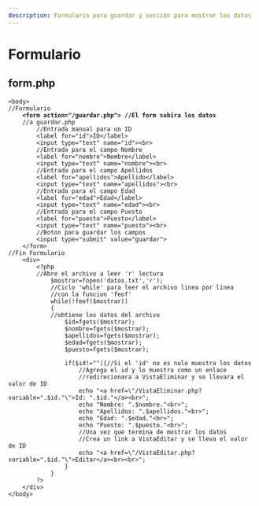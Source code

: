 ```yaml
---
description: Formulario para guardar y sección para mostrar los datos
---
```


# Formulario

## form.php

<pre class="language-php"><code class="lang-php">&#x3C;body>
//Formulario
<strong>    &#x3C;form action="/guardar.php"> //El form subira los datos 
</strong>    //a guardar.php
        //Entrada manual para un ID
        &#x3C;label for="id">ID&#x3C;/label>
        &#x3C;input type="text" name="id">&#x3C;br>
        //Entrada para el campo Nombre
        &#x3C;label for="nombre">Nombre&#x3C;/label>
        &#x3C;input type="text" name="nombre">&#x3C;br>
        //Entrada para el campo Apellidos
        &#x3C;label for="apellidos">Apellido&#x3C;/label>
        &#x3C;input type="text" name="apellidos">&#x3C;br>
        //Entrada para el campo Edad
        &#x3C;label for="edad">Edad&#x3C;/label>
        &#x3C;input type="text" name="edad">&#x3C;br>
        //Entrada para el campo Puesto
        &#x3C;label for="puesto">Puesto&#x3C;/label>
        &#x3C;input type="text" name="puesto">&#x3C;br>
        //Boton para guardar los campos
        &#x3C;input type="submit" value="guardar">
    &#x3C;/form>
//Fin Formulario
    &#x3C;div>
        &#x3C;?php
        //Abre el archivo a leer 'r' lectura
            $mostrar=fopen('datos.txt','r');
            //Ciclo 'while' para leer el archivo linea por linea
            //con la funcion 'feof'
            while(!feof($mostrar))
            {
            //obtiene los datos del archivo
                $id=fgets($mostrar);
                $nombre=fgets($mostrar);
                $apellidos=fgets($mostrar);
                $edad=fgets($mostrar);
                $puesto=fgets($mostrar);
                
                if($id!=""){//Si el 'id' no es nulo muestra los datos
                    //Agrega el id y lo muestra como un enlace
                    //redirecionara a VistaEliminar y se llevara el valor de ID
                    echo "&#x3C;a href=\"/VistaEliminar.php?variable=".$id."\">Id: ".$id."&#x3C;/a>&#x3C;br>";
                    echo "Nombre: ".$nombre."&#x3C;br>";
                    echo "Apellidos: ".$apellidos."&#x3C;br>";
                    echo "Edad: ".$edad."&#x3C;br>";
                    echo "Puesto: ".$puesto."&#x3C;br>";
                    //Una vez que termina de mostrar los datos
                    //Crea un link a VistaEditar y se lleva el valor de ID
                    echo "&#x3C;a href=\"/VistaEditar.php?variable=".$id."\">Editar&#x3C;/a>&#x3C;br>&#x3C;br>";
                }
            }
        ?>
    &#x3C;/div>
&#x3C;/body>
</code></pre>
